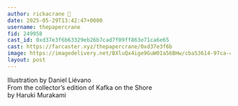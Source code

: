 ```yaml
---
author: rickacrane 🎩
date: 2025-05-29T13:42:47+0000
username: thepapercrane
fid: 249958
cast_id: 0xd37e3f6b63329eb26b7cad7f09ff863e71ca6e65
cast: https://farcaster.xyz/thepapercrane/0xd37e3f6b
image: https://imagedelivery.net/BXluQx4ige9GuW0Ia56BHw/cba53614-97ca-4e14-e4f0-fb7aa661b600/original
layout: post
---
```

Illustration by Daniel Liévano  
From the collector’s edition of Kafka on the Shore   
by Haruki Murakami  

<img src='https://imagedelivery.net/BXluQx4ige9GuW0Ia56BHw/cba53614-97ca-4e14-e4f0-fb7aa661b600/original' alt='' referrerpolicy='no-referrer'/>
